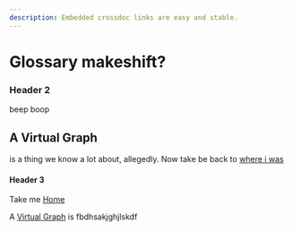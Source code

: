```yaml
---
description: Embedded crossdoc links are easy and stable.
---
```


# Glossary makeshift?

### Header 2

beep boop

## A Virtual Graph

is a thing we know a lot about, allegedly. Now take be back to [where i was](../header.md#heading3)

#### Header 3

Take me [Home](../#yee-haw)



A [Virtual Graph](glossary-makeshift.md#a-virtual-graph) is fbdhsakjghjlskdf



